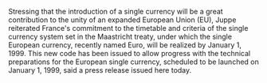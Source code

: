 Stressing that the introduction of a single currency will be a great contribution to the unity of an expanded European Union (EU), Juppe reiterated France's commitment to the timetable and criteria of the single currency system set in the Maastricht treaty, under which the single European currency, recently named Euro, will be realized by January 1, 1999.
This new code has been issued to allow progress with the technical preparations for the European single currency, scheduled to be launched on January 1, 1999, said a press release issued here today.
